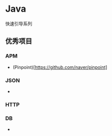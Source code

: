 # Java
快速引导系列

## 优秀项目
### APM
- (Pinpoint)[https://github.com/naver/pinpoint]

### JSON
-

### HTTP

### DB
- 